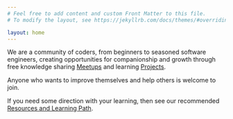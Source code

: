 ```yaml
---
# Feel free to add content and custom Front Matter to this file.
# To modify the layout, see https://jekyllrb.com/docs/themes/#overriding-theme-defaults

layout: home
---
```


We are a community of coders, from beginners to seasoned software engineers, creating opportunities for companionship and growth through free knowledge sharing [Meetups](meetup.markdown) and learning [Projects](projects.markdown).

Anyone who wants to improve themselves and help others is welcome to join.

If you need some direction with your learning, then see our recommended [Resources and Learning Path](resources.markdown).
